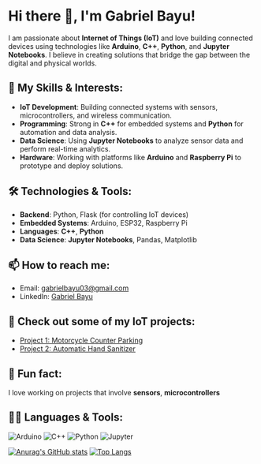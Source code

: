 # Hi there 👋, I'm Gabriel Bayu!

I am passionate about **Internet of Things (IoT)** and love building connected devices using technologies like **Arduino**, **C++**, **Python**, and **Jupyter Notebooks**. I believe in creating solutions that bridge the gap between the digital and physical worlds. 

## 🚀 My Skills & Interests:
- **IoT Development**: Building connected systems with sensors, microcontrollers, and wireless communication.
- **Programming**: Strong in **C++** for embedded systems and **Python** for automation and data analysis.
- **Data Science**: Using **Jupyter Notebooks** to analyze sensor data and perform real-time analytics.
- **Hardware**: Working with platforms like **Arduino** and **Raspberry Pi** to prototype and deploy solutions.

## 🛠️ Technologies & Tools:
- **Backend**: Python, Flask (for controlling IoT devices)
- **Embedded Systems**: Arduino, ESP32, Raspberry Pi
- **Languages**: **C++**, **Python**
- **Data Science**: **Jupyter Notebooks**, Pandas, Matplotlib

## 📫 How to reach me:
- Email: [gabrielbayu03@gmail.com](mailto:gabrielbayu03@gmail.com)
- LinkedIn: [Gabriel Bayu](https://www.linkedin.com/in/gabriel-bayu/)

## 📂 Check out some of my IoT projects:
- [Project 1: Motorcycle Counter Parking](https://github.com/Gdankz/Motorcycle-Counter.git)
- [Project 2: Automatic Hand Sanitizer](https://github.com/Gdankz/AutomaticHandSanitizer.git)

## 💬 Fun fact:
I love working on projects that involve **sensors**, **microcontrollers**

## 🧑‍💻 Languages & Tools:
![Arduino](https://img.shields.io/badge/Arduino-00979D?logo=arduino&logoColor=white)
![C++](https://img.shields.io/badge/C%2B%2B-00599C?logo=cplusplus&logoColor=white)
![Python](https://img.shields.io/badge/Python-3776AB?logo=python&logoColor=white)
![Jupyter](https://img.shields.io/badge/Jupyter-F37626?logo=jupyter&logoColor=white)



[![Anurag's GitHub stats](https://github-readme-stats.vercel.app/api?username=Gdankz)](https://github.com/anuraghazra/github-readme-stats)
[![Top Langs](https://github-readme-stats.vercel.app/api/top-langs/?username=Gdankz&layout=pie)](https://github.com/anuraghazra/github-readme-stats)
